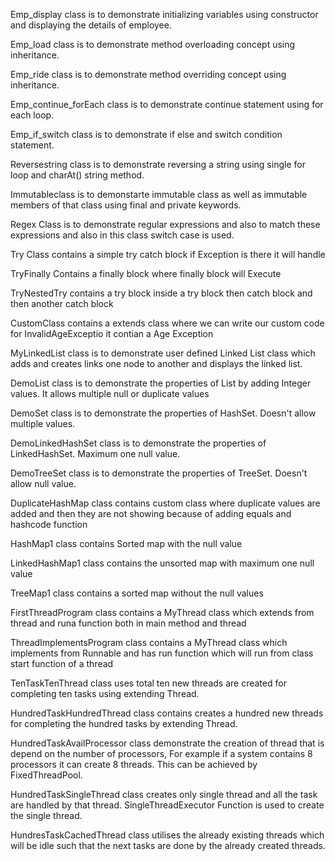 Emp_display class is to demonstrate initializing variables using constructor and displaying the details of employee.

Emp_load class is to demonstrate method overloading concept using inheritance.

Emp_ride class is to demonstrate method overriding concept using inheritance.

Emp_continue_forEach class is to demonstrate continue statement using for each loop.

Emp_if_switch class is to demonstrate if else and switch condition statement.

Reversestring class is to demonstrate reversing a string using single for loop and charAt() string method.

Immutableclass is to demonstarte immutable class as well as immutable members of that class using final and private keywords.

Regex Class is to demonstrate regular expressions and also to match these expressions and also in this class switch case is used.

Try Class contains a simple try catch block if Exception is there it will handle

TryFinally Contains a finally block where finally block will Execute 

TryNestedTry contains a try block inside a try block then catch block and then another catch block

CustomClass contains a extends class where we can write our custom code for InvalidAgeExceptio it contian a Age Exception 

MyLinkedList class is to demonstrate user defined Linked List class which adds and creates links one node to another and displays the linked list.

DemoList class is to demonstrate the properties of List by adding Integer values. It allows multiple null or duplicate values

DemoSet class is to demonstrate the properties of HashSet. Doesn't allow multiple values.

DemoLinkedHashSet class is to demonstrate the properties of LinkedHashSet. Maximum one null value.

DemoTreeSet class is to demonstrate the properties of TreeSet. Doesn't allow null value.

DuplicateHashMap class contains custom class where duplicate values are added and then they are not showing because of adding equals and hashcode function

HashMap1 class contains Sorted map with the null value

LinkedHashMap1 class contains the unsorted map with maximum one null value

TreeMap1 class contains a sorted map without the null values

FirstThreadProgram class contains a MyThread class which extends from thread and runa function both in main method and thread

ThreadImplementsProgram class contains a MyThread class which implements from Runnable and has run function which will run from class start function of a thread

TenTaskTenThread class uses total ten new threads are created for completing ten tasks using extending Thread.

HundredTaskHundredThread class contains creates a hundred new threads for completing the hundred tasks by extending Thread.

HundredTaskAvailProcessor class demonstrate the creation of thread that is depend on the number of processors, For example if a system contains 8 processors it can create 8 threads. This can be achieved by FixedThreadPool.

HundredTaskSingleThread class creates only single thread and all the task are handled by that thread. SingleThreadExecutor Function is used to create the single thread.

HundresTaskCachedThread class utilises the already existing threads which will be idle such that the next tasks are done by the already created threads. 


